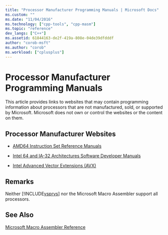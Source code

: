 ```yaml
---
title: "Processor Manufacturer Programming Manuals | Microsoft Docs"
ms.custom: ""
ms.date: "11/04/2016"
ms.technology: ["cpp-tools", "cpp-masm"]
ms.topic: "reference"
dev_langs: ["C++"]
ms.assetid: 61844163-de2f-419a-808e-04de39dfdddf
author: "corob-msft"
ms.author: "corob"
ms.workload: ["cplusplus"]
---
```

# Processor Manufacturer Programming Manuals
This article provides links to websites that may contain programming information about processors that are not manufactured, sold, or supported by Microsoft. Microsoft does not own or control the websites or the content on them.  
  
## Processor Manufacturer Websites  
  
-   [AMD64 Instruction Set Reference Manuals](http://go.microsoft.com/fwlink/p/?LinkID=219796)  
  
-   [Intel 64 and IA-32 Architectures Software Developer Manuals](http://go.microsoft.com/fwlink/p/?LinkID=219798)  
  
-   [Intel Advanced Vector Extensions (AVX)](http://go.microsoft.com/fwlink/p/?LinkID=219800)  
  
## Remarks  
 Neither [!INCLUDE[vsprvs](../../assembler/masm/includes/vsprvs_md.md)] nor the Microsoft Macro Assembler support all processors.  
  
## See Also  
 [Microsoft Macro Assembler Reference](../../assembler/masm/microsoft-macro-assembler-reference.md)